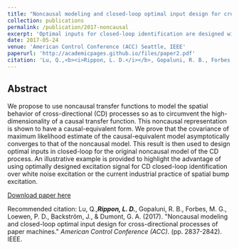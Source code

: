 ```yaml
---
title: "Noncausal modeling and closed-loop optimal input design for cross-directional processes of paper machines"
collection: publications
permalink: /publication/2017-noncausal
excerpt: 'Optimal inputs for closed-loop identification are designed with a noncausal transfer function model.'
date: 2017-05-24
venue: 'American Control Conference (ACC) Seattle, IEEE'
paperurl: 'http://academicpages.github.io/files/paper2.pdf'
citation: 'Lu, Q.,<b><i>Rippon, L. D.</i></b>, Gopaluni, R. B., Forbes, M. G., Loewen, P. D., Backström, J., & Dumont, G. A. (2017). &quot;Noncausal modeling and closed-loop optimal input design for cross-directional processes of paper machines.&quot; <i>American Control Conference (ACC)</i>. (pp. 2837-2842). IEEE.'
---
```



## Abstract
We propose to use noncausal transfer functions to model the spatial behavior of cross-directional (CD) processes so as to circumvent the high-dimensionality of a causal transfer function. This noncausal representation is shown to have a causal-equivalent form. We prove that the covariance of maximum likelihood estimate of the causal-equivalent model asymptotically converges to that of the noncausal model. This result is then used to design optimal inputs in closed-loop for the original noncausal model of the CD process. An illustrative example is provided to highlight the advantage of using optimally designed excitation signal for CD closed-loop identification over white noise excitation or the current industrial practice of spatial bump excitation.


[Download paper here](http://academicpages.github.io/files/paper2.pdf)

Recommended citation: Lu, Q.,<b><i>Rippon, L. D.</i></b>, Gopaluni, R. B., Forbes, M. G., Loewen, P. D., Backström, J., & Dumont, G. A. (2017). &quot;Noncausal modeling and closed-loop optimal input design for cross-directional processes of paper machines.&quot; <i>American Control Conference (ACC)</i>. (pp. 2837-2842). IEEE.
